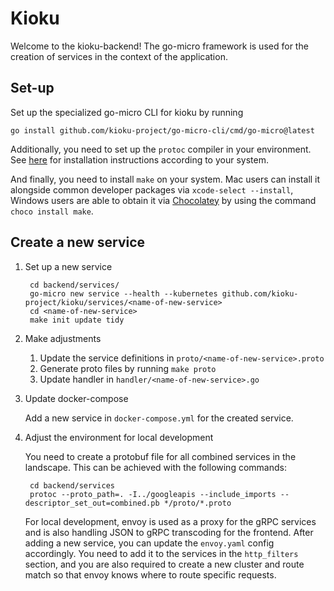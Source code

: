 # Kioku
Welcome to the kioku-backend! The go-micro framework is used for the creation of services in the context of the application.

## Set-up
Set up the specialized go-micro CLI for kioku by running

    go install github.com/kioku-project/go-micro-cli/cmd/go-micro@latest

Additionally, you need to set up the `protoc` compiler in your environment. See [here](https://grpc.io/docs/protoc-installation/) for installation instructions according to your system.

And finally, you need to install `make` on your system. Mac users can install it alongside common developer packages via `xcode-select --install`, Windows users are able to obtain it via [Chocolatey](https://chocolatey.org/install) by using the command `choco install make`.

## Create a new service
1. Set up a new service

        cd backend/services/
        go-micro new service --health --kubernetes github.com/kioku-project/kioku/services/<name-of-new-service>
        cd <name-of-new-service>
        make init update tidy

2. Make adjustments
    1. Update the service definitions in `proto/<name-of-new-service>.proto`
    2. Generate proto files by running `make proto`
    3. Update handler in `handler/<name-of-new-service>.go`

3. Update docker-compose
    
    Add a new service in `docker-compose.yml` for the created service.

4. Adjust the environment for local development
    
    You need to create a protobuf file for all combined services in the landscape. This can be achieved with the following commands:

        cd backend/services
        protoc --proto_path=. -I../googleapis --include_imports --descriptor_set_out=combined.pb */proto/*.proto

    For local development, envoy is used as a proxy for the gRPC services and is also handling JSON to gRPC transcoding for the frontend. After adding a new service, you can update the `envoy.yaml` config accordingly. You need to add it to the services in the `http_filters` section, and you are also required to create a new cluster and route match so that envoy knows where to route specific requests.